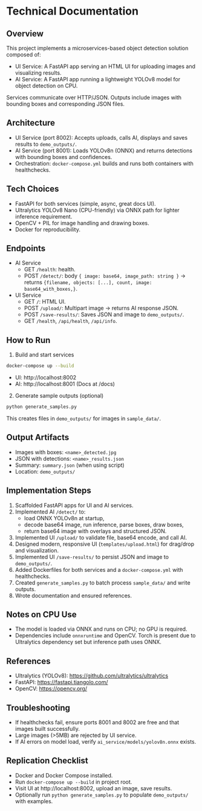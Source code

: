 # Technical Documentation

## Overview
This project implements a microservices-based object detection solution composed of:
- UI Service: A FastAPI app serving an HTML UI for uploading images and visualizing results.
- AI Service: A FastAPI app running a lightweight YOLOv8 model for object detection on CPU.

Services communicate over HTTP/JSON. Outputs include images with bounding boxes and corresponding JSON files.

## Architecture
- UI Service (port 8002): Accepts uploads, calls AI, displays and saves results to `demo_outputs/`.
- AI Service (port 8001): Loads YOLOv8n (ONNX) and returns detections with bounding boxes and confidences.
- Orchestration: `docker-compose.yml` builds and runs both containers with healthchecks.

## Tech Choices
- FastAPI for both services (simple, async, great docs UI).
- Ultralytics YOLOv8 Nano (CPU-friendly) via ONNX path for lighter inference requirement.
- OpenCV + PIL for image handling and drawing boxes.
- Docker for reproducibility.

## Endpoints
- AI Service
  - GET `/health`: health.
  - POST `/detect/`: body `{ image: base64, image_path: string }` → returns `{filename, objects: [...], count, image: base64_with_boxes,}`.
- UI Service
  - GET `/`: HTML UI.
  - POST `/upload/`: Multipart image → returns AI response JSON.
  - POST `/save-results/`: Saves JSON and image to `demo_outputs/`.
  - GET `/health`, `/api/health`, `/api/info`.

## How to Run
1) Build and start services
```bash
docker-compose up --build
```
- UI: http://localhost:8002
- AI: http://localhost:8001 (Docs at /docs)

2) Generate sample outputs (optional)
```bash
python generate_samples.py
```
This creates files in `demo_outputs/` for images in `sample_data/`.

## Output Artifacts
- Images with boxes: `<name>_detected.jpg`
- JSON with detections: `<name>_results.json`
- Summary: `summary.json` (when using script)
- Location: `demo_outputs/`

## Implementation Steps
1. Scaffolded FastAPI apps for UI and AI services.
2. Implemented AI `/detect/` to:
   - load ONNX YOLOv8n at startup,
   - decode base64 image, run inference, parse boxes, draw boxes,
   - return base64 image with overlays and structured JSON.
3. Implemented UI `/upload/` to validate file, base64 encode, and call AI.
4. Designed modern, responsive UI (`templates/upload.html`) for drag/drop and visualization.
5. Implemented UI `/save-results/` to persist JSON and image to `demo_outputs/`.
6. Added Dockerfiles for both services and a `docker-compose.yml` with healthchecks.
7. Created `generate_samples.py` to batch process `sample_data/` and write outputs.
8. Wrote documentation and ensured references.

## Notes on CPU Use
- The model is loaded via ONNX and runs on CPU; no GPU is required.
- Dependencies include `onnxruntime` and OpenCV. Torch is present due to Ultralytics dependency set but inference path uses ONNX.

## References

- Ultralytics (YOLOv8): https://github.com/ultralytics/ultralytics
- FastAPI: https://fastapi.tiangolo.com/
- OpenCV: https://opencv.org/

## Troubleshooting
- If healthchecks fail, ensure ports 8001 and 8002 are free and that images built successfully.
- Large images (>5MB) are rejected by UI service.
- If AI errors on model load, verify `ai_service/models/yolov8n.onnx` exists.

## Replication Checklist
- Docker and Docker Compose installed.
- Run `docker-compose up --build` in project root.
- Visit UI at http://localhost:8002, upload an image, save results.
- Optionally run `python generate_samples.py` to populate `demo_outputs/` with examples.



